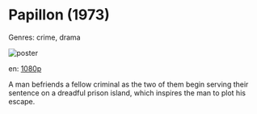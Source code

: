 # Papillon (1973)

Genres: crime, drama

![poster](http://image.tmdb.org/t/p/w500/q1tmTQvEWbJgf8eccX1XWXxWKkK.jpg)

en:
  [1080p](magnet:?xt=urn:btih:267171ED3CDA3B6E442A9C7ED59977A10DA24922&tr=udp://glotorrents.pw:6969/announce&tr=udp://tracker.opentrackr.org:1337/announce&tr=udp://torrent.gresille.org:80/announce&tr=udp://tracker.openbittorrent.com:80&tr=udp://tracker.coppersurfer.tk:6969&tr=udp://tracker.leechers-paradise.org:6969&tr=udp://p4p.arenabg.ch:1337&tr=udp://tracker.internetwarriors.net:1337)
  


A man befriends a fellow criminal as the two of them begin serving their sentence on a dreadful prison island, which inspires the man to plot his escape.